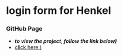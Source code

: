 # login form for Henkel

### GitHub Page
* ***to view the project, follow the link below)***
* [click here:)](https://antonoshurek.github.io/Henkel_login_form/)
